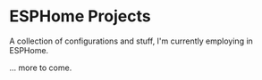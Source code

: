 # ESPHome Projects

A collection of configurations and stuff, I'm currently employing in ESPHome.

... more to come.
